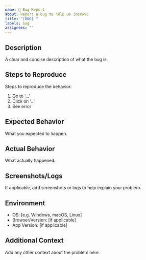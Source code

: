 ```yaml
---
name: 🐞 Bug Report
about: Report a bug to help us improve
title: "[BUG] "
labels: bug
assignees: ""
---
```


## Description
A clear and concise description of what the bug is.

## Steps to Reproduce
Steps to reproduce the behavior:
1. Go to '...'
2. Click on '...'
3. See error

## Expected Behavior
What you expected to happen.

## Actual Behavior
What actually happened.

## Screenshots/Logs
If applicable, add screenshots or logs to help explain your problem.

## Environment
- OS: [e.g. Windows, macOS, Linux]
- Browser/Version: [if applicable]
- App Version: [if applicable]

## Additional Context
Add any other context about the problem here.
